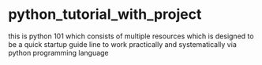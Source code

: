 # python_tutorial_with_project
this is python 101 which consists of multiple resources which is designed to be a quick startup guide line to work practically and systematically via python programming language 
